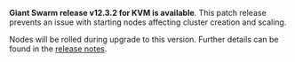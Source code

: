 **Giant Swarm release v12.3.2 for KVM is available**. This patch release prevents an issue with starting nodes affecting cluster creation and scaling.

Nodes will be rolled during upgrade to this version. Further details can be found in the [release notes](https://github.com/giantswarm/releases/tree/master/kvm/v12.3.3).
